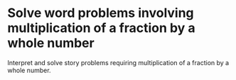 # Solve word problems involving multiplication of a fraction by a whole number

Interpret and solve story problems requiring multiplication of a fraction by a whole number.
